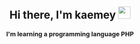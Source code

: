 <h1 align="center">
  Hi there, I'm kaemey
  <img src="https://github.com/blackcater/blackcater/raw/main/images/Hi.gif" height="32"/>
</h1>
<h3 align="center">
  I'm learning a programming language PHP
</h3>
